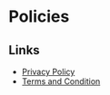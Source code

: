 # Policies

## Links

- [Privacy Policy](privacy.md)
- [Terms and Condition](terms_and_conditions.md)
